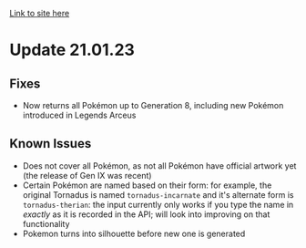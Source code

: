 [Link to site here](https://bav-07.github.io/whos-that-pokemon/)

# Update 21.01.23
## Fixes
- Now returns all Pok&eacute;mon up to Generation 8, including new Pok&eacute;mon introduced in Legends Arceus

## Known Issues

- Does not cover all Pok&eacute;mon, as not all Pok&eacute;mon have official artwork yet (the release of Gen IX was recent)
- Certain Pok&eacute;mon are named based on their form: for example, the original Tornadus is named `tornadus-incarnate` and it's alternate form is `tornadus-therian`: the input currently only works if you type the name in *exactly* as it is recorded in the API; will look into improving on that functionality
- Pokemon turns into silhouette before new one is generated
